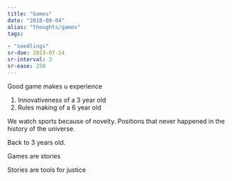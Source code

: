 ```yaml
---
title: "Games"
date: "2018-08-04"
alias: "thoughts/games"
tags:

- "seedlings"
sr-due: 2023-07-24
sr-interval: 3
sr-ease: 250
---
```


Good game makes u experience

1. Innovativeness of a 3 year old
2. Rules making of a 6 year old

We watch sports because of novelty. Positions that never happened in the history of the universe.

Back to 3 years old.

Games are stories

Stories are tools for justice

